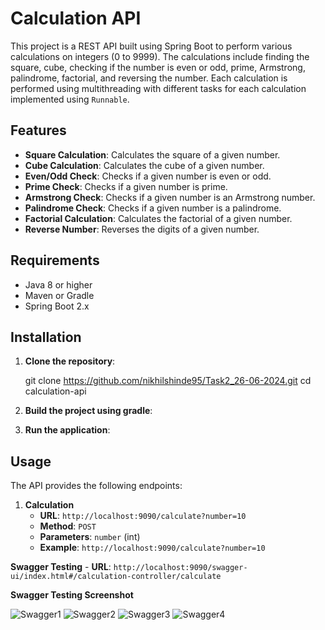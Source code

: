 # Calculation API

This project is a REST API built using Spring Boot to perform various calculations on integers (0 to 9999). The calculations include finding the square, cube, checking if the number is even or odd, prime, Armstrong, palindrome, factorial, and reversing the number. Each calculation is performed using multithreading with different tasks for each calculation implemented using `Runnable`.

## Features

- **Square Calculation**: Calculates the square of a given number.
- **Cube Calculation**: Calculates the cube of a given number.
- **Even/Odd Check**: Checks if a given number is even or odd.
- **Prime Check**: Checks if a given number is prime.
- **Armstrong Check**: Checks if a given number is an Armstrong number.
- **Palindrome Check**: Checks if a given number is a palindrome.
- **Factorial Calculation**: Calculates the factorial of a given number.
- **Reverse Number**: Reverses the digits of a given number.

## Requirements

- Java 8 or higher
- Maven or Gradle
- Spring Boot 2.x

## Installation

1. **Clone the repository**:
    
    git clone https://github.com/nikhilshinde95/Task2_26-06-2024.git
    cd calculation-api
    

2. **Build the project using gradle**:
    
3. **Run the application**:

## Usage

The API provides the following endpoints:

1. **Calculation**
    - **URL**: `http://localhost:9090/calculate?number=10`
    - **Method**: `POST`
    - **Parameters**: `number` (int)
    - **Example**: `http://localhost:9090/calculate?number=10`


 **Swagger Testing**
    - **URL**: `http://localhost:9090/swagger-ui/index.html#/calculation-controller/calculate`

**Swagger Testing Screenshot**

![Swagger1](https://github.com/nikhilshinde95/Task2_26-06-2024/assets/171656624/08cec701-aece-426c-826c-a9835f861906)
![Swagger2](https://github.com/nikhilshinde95/Task2_26-06-2024/assets/171656624/d5899097-0d2c-4922-910b-f4fbf5237ea7)
![Swagger3](https://github.com/nikhilshinde95/Task2_26-06-2024/assets/171656624/64d1f2c4-85af-44f5-a30d-8ff6ce6eefa2)
![Swagger4](https://github.com/nikhilshinde95/Task2_26-06-2024/assets/171656624/fc4f4990-0a9f-4aef-a6f8-8ba56658479d)
